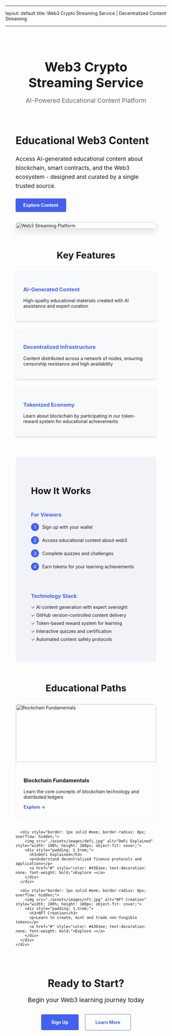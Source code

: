- --
layout: default
title: Web3 Crypto Streaming Service | Decentralized Content Streaming
- --

<div style="max-width: 1200px; margin: 0 auto; padding: 2rem;">
  <header style="text-align: center; margin-bottom: 3rem;">
    <h1 style="font-size: 2.5rem; margin-bottom: 1rem;">Web3 Crypto Streaming Service</h1>
    <p style="font-size: 1.2rem; color: #666;">AI-Powered Educational Content Platform</p>
  </header>

  <section style="margin-bottom: 4rem;">
    <div style="display: flex; align-items: center; gap: 2rem; flex-wrap: wrap;">
      <div style="flex: 1; min-width: 300px;">
        <h2 style="font-size: 2rem; margin-bottom: 1.5rem;">Educational Web3 Content</h2>
        <p style="font-size: 1.1rem; line-height: 1.6; margin-bottom: 1.5rem;">
          Access AI-generated educational content about blockchain, smart contracts, and the Web3 ecosystem - designed and curated by a single trusted source.
        </p>
        <a href="./streaming.html" style="display: inline-block; background: #4361ee; color: white; padding: 0.8rem 1.5rem; border-radius: 4px; text-decoration: none; font-weight: bold;">Explore Content</a>
      </div>
      <div style="flex: 1; min-width: 300px;">
        <img src="./assets/images/hero-image.png" alt="Web3 Streaming Platform" style="width: 100%; border-radius: 8px; box-shadow: 0 10px 20px rgba(0,0,0,0.1);">
      </div>
    </div>
  </section>

  <section style="margin-bottom: 4rem;">
    <h2 style="font-size: 1.8rem; margin-bottom: 2rem; text-align: center;">Key Features</h2>
    <div style="display: flex; flex-wrap: wrap; gap: 1.5rem; justify-content: center;">
      <div style="background: #f8f9fa; padding: 1.5rem; border-radius: 8px; box-shadow: 0 4px 6px rgba(0,0,0,0.1);">
        <h3 style="color: #4361ee;">AI-Generated Content</h3>
        <p>High-quality educational materials created with AI assistance and expert curation</p>
      </div>
      <div style="background: #f8f9fa; padding: 1.5rem; border-radius: 8px; box-shadow: 0 4px 6px rgba(0,0,0,0.1);">
        <h3 style="color: #4361ee;">Decentralized Infrastructure</h3>
        <p>Content distributed across a network of nodes, ensuring censorship resistance and high availability</p>
      </div>
      <div style="background: #f8f9fa; padding: 1.5rem; border-radius: 8px; box-shadow: 0 4px 6px rgba(0,0,0,0.1);">
        <h3 style="color: #4361ee;">Tokenized Economy</h3>
        <p>Learn about blockchain by participating in our token-reward system for educational achievements</p>
      </div>
    </div>
  </section>

  <section style="background: #f1f3f9; padding: 3rem; border-radius: 8px; margin-bottom: 4rem;">
    <h2 style="font-size: 1.8rem; margin-bottom: 1.5rem;">How It Works</h2>
    <div style="display: flex; flex-wrap: wrap; gap: 2rem;">
      <div style="flex: 1; min-width: 300px;">
        <h3 style="color: #4361ee; margin-bottom: 1rem;">For Viewers</h3>
        <ul style="list-style-type: none; padding-left: 0;">
          <li style="display: flex; align-items: center; margin-bottom: 1rem;">
            <span style="background: #4361ee; color: white; width: 25px; height: 25px; border-radius: 50%; display: inline-flex; align-items: center; justify-content: center; margin-right: 10px;">1</span>
            Sign up with your wallet
          </li>
          <li style="display: flex; align-items: center; margin-bottom: 1rem;">
            <span style="background: #4361ee; color: white; width: 25px; height: 25px; border-radius: 50%; display: inline-flex; align-items: center; justify-content: center; margin-right: 10px;">2</span>
            Access educational content about web3
          </li>
          <li style="display: flex; align-items: center; margin-bottom: 1rem;">
            <span style="background: #4361ee; color: white; width: 25px; height: 25px; border-radius: 50%; display: inline-flex; align-items: center; justify-content: center; margin-right: 10px;">3</span>
            Complete quizzes and challenges
          </li>
          <li style="display: flex; align-items: center;">
            <span style="background: #4361ee; color: white; width: 25px; height: 25px; border-radius: 50%; display: inline-flex; align-items: center; justify-content: center; margin-right: 10px;">4</span>
            Earn tokens for your learning achievements
          </li>
        </ul>
      </div>
      <div style="flex: 1; min-width: 300px;">
        <h3 style="color: #4361ee; margin-bottom: 1rem;">Technology Stack</h3>
        <ul style="list-style-type: none; padding-left: 0;">
          <li style="margin-bottom: 0.5rem;">✓ AI content generation with expert oversight</li>
          <li style="margin-bottom: 0.5rem;">✓ GitHub version-controlled content delivery</li>
          <li style="margin-bottom: 0.5rem;">✓ Token-based reward system for learning</li>
          <li style="margin-bottom: 0.5rem;">✓ Interactive quizzes and certification</li>
          <li style="margin-bottom: 0.5rem;">✓ Automated content safety protocols</li>
        </ul>
      </div>
    </div>
  </section>

  <section style="margin-bottom: 4rem;">
    <h2 style="font-size: 1.8rem; margin-bottom: 2rem; text-align: center;">Educational Paths</h2>
    <div style="display: grid; grid-template-columns: repeat(auto-fit, minmax(250px, 1fr)); gap: 1.5rem;">
      <div style="border: 1px solid #eee; border-radius: 8px; overflow: hidden;">
        <img src="./assets/images/blockchain.jpg" alt="Blockchain Fundamentals" style="width: 100%; height: 180px; object-fit: cover;">
        <div style="padding: 1.5rem;">
          <h3>Blockchain Fundamentals</h3>
          <p>Learn the core concepts of blockchain technology and distributed ledgers</p>
          <a href="#" style="color: #4361ee; text-decoration: none; font-weight: bold;">Explore →</a>
        </div>
      </div>

      <div style="border: 1px solid #eee; border-radius: 8px; overflow: hidden;">
        <img src="./assets/images/defi.jpg" alt="DeFi Explained" style="width: 100%; height: 180px; object-fit: cover;">
        <div style="padding: 1.5rem;">
          <h3>DeFi Explained</h3>
          <p>Understand decentralized finance protocols and applications</p>
          <a href="#" style="color: #4361ee; text-decoration: none; font-weight: bold;">Explore →</a>
        </div>
      </div>

      <div style="border: 1px solid #eee; border-radius: 8px; overflow: hidden;">
        <img src="./assets/images/nft.jpg" alt="NFT Creation" style="width: 100%; height: 180px; object-fit: cover;">
        <div style="padding: 1.5rem;">
          <h3>NFT Creation</h3>
          <p>Learn to create, mint and trade non-fungible tokens</p>
          <a href="#" style="color: #4361ee; text-decoration: none; font-weight: bold;">Explore →</a>
        </div>
      </div>
    </div>

  </section>

  <section style="margin: 5rem 0; text-align: center;">
    <h2 style="font-size: 2rem; margin-bottom: 1rem;">Ready to Start?</h2>
    <p style="font-size: 1.2rem; margin-bottom: 2rem;">Begin your Web3 learning journey today</p>
    <a href="./signup.html" style="display: inline-block; background: #4361ee; color: white; padding: 1rem 2rem; border-radius: 4px; text-decoration: none; font-weight: bold; margin-right: 1rem;">Sign Up</a>
    <a href="./about.html" style="display: inline-block; border: 1px solid #4361ee; color: #4361ee; padding: 1rem 2rem; border-radius: 4px; text-decoration: none; font-weight: bold;">Learn More</a>
  </section>
</div>

